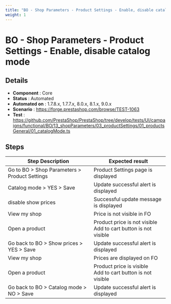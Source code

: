 ```yaml
---
title: "BO - Shop Parameters - Product Settings - Enable, disable catalog mode"
weight: 1
---
```


# BO - Shop Parameters - Product Settings - Enable, disable catalog mode
## Details
* **Component** : Core
* **Status** : Automated
* **Automated on** : 1.7.8.x, 1.7.7.x, 8.0.x, 8.1.x, 9.0.x
* **Scenario** : https://forge.prestashop.com/browse/TEST-1063
* **Test** : https://github.com/PrestaShop/PrestaShop/tree/develop/tests/UI/campaigns/functional/BO/13_shopParameters/03_productSettings/01_productsGeneral/01_catalogMode.ts

## Steps
| Step Description | Expected result |
| ----- | ----- |
| Go to BO > Shop Parameters > Product Settings | Product Settings page is displayed |
| Catalog mode > YES > Save | Update successful alert is displayed |
| disable show prices | Successful update message is displayed |
| View my shop | Price is not visible in FO |
| Open a product | Product price is not visible<br>Add to cart button is not visible |
| Go back to BO > Show prices > YES > Save | Update successful alert is displayed |
| View my shop | Prices are displayed on FO |
| Open a product | Product price is visible<br>Add to cart button is not visible |
| Go back to BO > Catalog mode > NO > Save | Update successful alert is displayed |
